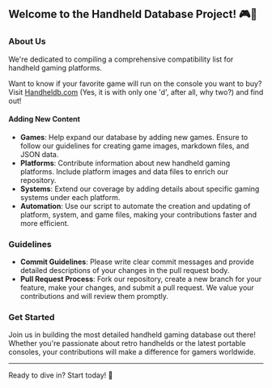 ## Welcome to the Handheld Database Project! 🎮📱

### About Us
We're dedicated to compiling a comprehensive compatibility list for handheld gaming platforms.

Want to know if your favorite game will run on the console you want to buy? Visit [Handheldb.com](https://www.handheldb.com/) (Yes, it is with only one 'd', after all, why two?) and find out!

#### Adding New Content
- **Games**: Help expand our database by adding new games. Ensure to follow our guidelines for creating game images, markdown files, and JSON data.
- **Platforms**: Contribute information about new handheld gaming platforms. Include platform images and data files to enrich our repository.
- **Systems**: Extend our coverage by adding details about specific gaming systems under each platform.
- **Automation**: Use our script to automate the creation and updating of platform, system, and game files, making your contributions faster and more efficient.

### Guidelines
- **Commit Guidelines**: Please write clear commit messages and provide detailed descriptions of your changes in the pull request body.
- **Pull Request Process**: Fork our repository, create a new branch for your feature, make your changes, and submit a pull request. We value your contributions and will review them promptly.

### Get Started
Join us in building the most detailed handheld gaming database out there! Whether you're passionate about retro handhelds or the latest portable consoles, your contributions will make a difference for gamers worldwide.

---

Ready to dive in? Start today! 🚀
